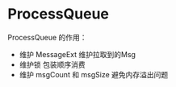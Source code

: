# ProcessQueue

ProcessQueue 的作用：

- 维护 MessageExt 维护拉取到的Msg
- 维护锁 包装顺序消费
- 维护 msgCount 和 msgSize 避免内存溢出问题